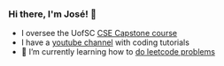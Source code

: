 ### Hi there, I'm José! 👋

- I oversee the UofSC [CSE Capstone course](https://capstone.cse.sc.edu/)
- I have a [youtube channel](https://www.youtube.com/channel/UCPRGFaBrWC5pknqe6WkTCqw) with coding tutorials
- 🌱 I’m currently learning how to [do leetcode problems](https://leetcode.com/josemvidal/)

<!--
**josemvidal/josemvidal** is a ✨ _special_ ✨ repository because its `README.md` (this file) appears on your GitHub profile.

Here are some ideas to get you started:

- 🔭 I’m currently working on ...
- 🌱 I’m currently learning ...
- 👯 I’m looking to collaborate on ...
- 🤔 I’m looking for help with ...
- 💬 Ask me about ...
- 📫 How to reach me: ...
- 😄 Pronouns: ...
- ⚡ Fun fact: ...
-->
